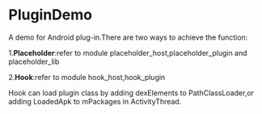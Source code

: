 # PluginDemo

A demo for Android plug-in.There are two ways to achieve the function:

1.**Placeholder**:refer to module placeholder_host,placeholder_plugin and placeholder_lib

2.**Hook**:refer to module hook_host,hook_plugin

Hook can load plugin class by adding dexElements to PathClassLoader,or adding LoadedApk to mPackages in ActivityThread.

